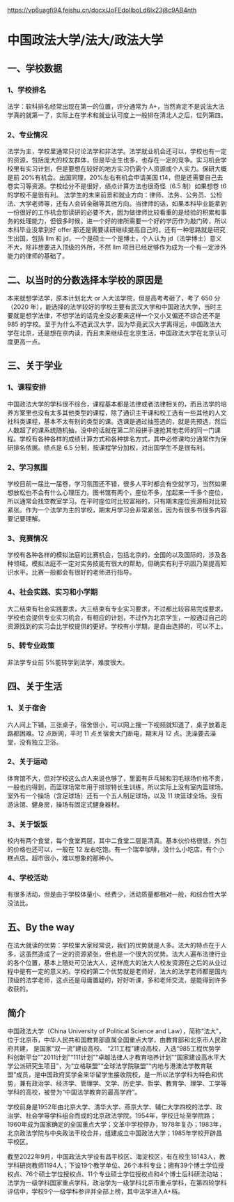 https://vp6uagfi94.feishu.cn/docx/JoFEdoIlboLd6lx23j8c9AB4nth

# 中国政法大学/法大/政法大学

## 一、学校数据

### 1、学校排名

法学：软科排名经常出现在第一的位置，评分通常为 A+，当然肯定不是说法大法学真的就第一了，实际上在学术和就业认可度上一般排在清北人之后，位列第四。

### 2、专业情况

法学为主，学校里通常只讨论法学和非法学。法学就业机会还可以，学校也有一定的资源，包括庞大的校友群体，但是毕业生也多，也存在一定的竞争。实习机会学校里有实习计划，但是要想在较好的地方实习仍需个人资源或个人实力。保研大概是前 20%有机会。出国同理，20%左右有机会申请美国 t14，但是还需要自己去卷实习等资源。学校给分不是很好，绩点计算方法也很奇怪（6.5 制）如果想卷 t6 的学校不是很有利。
法学生的未来前景和就业方向：律师、法务、公务员、公检法、大学老师等，还有人会转金融等其他方向。当律师的话，如果本科毕业能拿到一份很好的工作机会那读研的必要不大，因为做律师比较看重的是经验的积累和事务的处理能力，但很多时候，进一个好的律所需要一个好的学历作为敲门砖，所以本科毕业没拿到好 offer 那还是需要读研继续提高自己的。还有一种思路就是研究生出国，包括 llm 和 jd，一个是硕士一个是博士，个人认为 jd（法学博士）意义不大，除非想要进入顶级的外所，不然 llm 项目已经足够作为成为一个有一定涉外能力的律师的基础了。

## 二、以当时的分数选择本学校的原因是

本来就想学法学，原本计划北大 or 人大法学院，但是高考考砸了，考了 650 分（2020 年），能选择的法学较好的学校主要有武汉大学和中国政法大学，当时主要就是想学法律，不想学法的话完全没必要来这样一个又小又偏还不综合还不是 985 的学校。至于为什么不选武汉大学，因为毕竟武汉大学离得远，中国政法大学在北京，还是想在京内读，而且未来继续在北京生活，中国政法大学在北京认可度更高一点。

## 三、关于学业

### 1、课程安排

中国政法大学的学科很不综合，课程基本都是法律或者法律相关的，而且法学的培养方案里也没有太多其他类型的课程，除了通识主干课和校工选有一些其他的人文社科类课程，基本不太有别的类型的课。选课是通过抽签选的，就是先预选，然后人数超了的课系统随机抽，没中的话就在第二阶段拼手速抢其他老师的同一门课程。学校有各种各样的成绩计算方式和各种排名方式，其中必修课均分通常作为保研排名依据。绩点是 6.5 分制，按课程学分加权，对出国学生不是很有利。

### 2、学习氛围

学校目前一届比一届卷，学习氛围还不错，很多人平时都会有空就学习，当然如果想放松也不会有什么心理压力。图书馆有两个，座位不多，加起来一千多个座位，所以通常会找空教室学习。在平时座位时比较富裕的，只有期末座位资源相对比较紧张。作为一个法学为主的学校，期末月学习会非常紧张，因为有很多书很多内容要记要理解。

### 3、竞赛情况

学校有各种各样的模拟法庭的比赛机会，包括北京的，全国的以及国际的，涉及各种领域。模拟法庭不一定对实务技能有很大的帮助，但确实有利于巩固乃至提高知识水平。比赛一般都会有很好的老师进行指导。

### 4、社会实践、实习和小学期

大二结束有社会实践要求，大三结束有专业实习要求，不过都比较容易完成要求。学校也会提供专业实习机会，有相应的计划，不过作为北京学生，一般通过自己的资源找到的实习会比学校提供的更好。学校有小学期，是自由选择的，可以不上。

### 5、转专业政策

非法学专业前 5%能转学到法学，难度很大。

## 四、关于生活

### 1、关于宿舍

六人间上下铺，三张桌子，宿舍很小，可以网上搜一下视频就知道了，桌子放着走路都困难。12 点断网，平时 11 点关宿舍大门断电，期末月 12 点。洗澡要去澡堂，没有独立卫浴。

### 2、关于运动

体育馆不大，但对学校这么点人来说也够了，里面有乒乓球和羽毛球场价格不贵，一般也约得到，而篮球场常年用于排球特长生训练，所以实际上没有室内篮球场。室外有一个操场（含足球场）还有一个五人制足球场，以及 11 块篮球全场。没有游泳馆、健身房，操场有固定式健身器材。

### 3、关于饭饭

校内有两个食堂，每个食堂两层，其中二食堂二层是清真。基本伙价格很低，外包的价格也还可以，一般在 12 左右吃饱。有一个瑞幸咖啡，没什么小吃店，有个小糕点店。超市很小，难以想象的那种小。

### 4、学校活动

有很多活动，但是由于学校体量小、经费少，活动质量都相对一般，和综合性大学没法比。

## 五、By the way

在法大就读的优势：学校里大家经常说，我们的优势就是人多。法大的特点在于人多，这虽然造成了一定的资源紧张，但也是一个很大的优势。法大人遍布法律行业的各个位置，基本上随处可见法大人，这样庞大的法大人校友资源在之后的从业过程中是有一定的意义的。学校的第二个优势就是老师好，法大的法学老师都是国内顶级的法学老师，这点还是毋庸置疑的，好好听课，多和老师交流，是能得到许多收获的。

## 简介
中国政法大学（China University of Political Science and Law），简称“法大”，位于北京市，中华人民共和国教育部直属全国重点大学，由教育部和北京市人民政府共建，  是国家“双一流”建设高校、  “211工程”建设高校，入选“985工程优势学科创新平台”“2011计划”“111计划”“卓越法律人才教育培养计划”“国家建设高水平大学公派研究生项目”，为“立格联盟”“全球法学院联盟”“内地与港澳法学教育联盟”成员，是中国政府奖学金来华留学生接收院校，是一所以法学学科为特色和优势，兼有政治学、经济学、管理学、文学、历史学、哲学、教育学、理学、工学等学科的高校，被誉为“中国法学教育的最高学府”。 

学校前身是1952年由北京大学、清华大学、燕京大学、辅仁大学四校的法学、政治学、社会学等学科组合而成的北京政法学院。1954年，学校迁址至学院路；1960年成为国家确定的全国重点大学；文革中学校停办，1978年复办；1983年，北京政法学院与中央政法干校合并，组建成立中国政法大学；1985年学校开辟昌平校区。 

截至2022年9月，中国政法大学设有昌平校区、海淀校区，有在校生18143人，教学科研岗教师1194人；下设19个教学单位、26个本科专业；拥有39个博士学位授权点、76个硕士学位授权点、11个专业硕士学位授权点和4个博士后科研流动站；法学为一级学科国家重点学科，政治学为一级学科北京市重点学科，在第四轮学科评估中，学校9个一级学科参评并全部上榜，其中法学进入A+档。